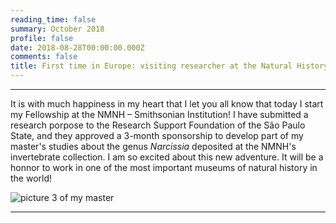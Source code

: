 ```yaml
--- 
reading_time: false
summary: October 2018
profile: false
date: 2018-08-28T00:00:00.000Z
comments: false
title: First time in Europe: visiting researcher at the Natural History Museum, Londres
---
```


---
It is with much happiness in my heart that I let you all know that today I start my Fellowship at the NMNH – Smithsonian Institution! I have submitted a research porpose to the Research Support Foundation of the São Paulo State, and they approved a 3-month sponsorship to develop part of my master's studies about the genus _Narcissia_ deposited at the NMNH's invertebrate collection. I am so excited about this new adventure. It will be a honnor to work in one of the most important museums of natural history in the world! 


![picture 3 of my master](https://raw.githubusercontent.com/rosanafcunha/rosanafcunha/master/content/post/getting-started/nhm.jpg "NHM")

---
